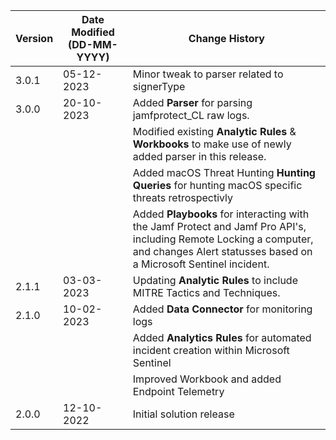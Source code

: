 | **Version** | **Date Modified (DD-MM-YYYY)** | **Change History**                          |
|-------------|--------------------------------|---------------------------------------------|
| 3.0.1      | 05-12-2023                      | Minor tweak to parser related to signerType
| 3.0.0      | 20-10-2023                      | Added **Parser** for parsing jamfprotect_CL raw logs.
|             |                                | Modified existing **Analytic Rules** & **Workbooks** to make use of newly added parser in this release.
|             |                                | Added macOS Threat Hunting **Hunting Queries** for hunting macOS specific threats retrospectivly
|             |                                | Added **Playbooks** for interacting with the Jamf Protect and Jamf Pro API's, including Remote Locking a computer, and changes Alert statusses based on a Microsoft Sentinel incident. 
| 2.1.1      | 03-03-2023                      | Updating **Analytic Rules** to include MITRE Tactics and Techniques.
| 2.1.0       | 10-02-2023                     | Added **Data Connector** for monitoring logs
|             |                                | Added **Analytics Rules** for automated incident creation within Microsoft Sentinel
|             |                                | Improved Workbook and added Endpoint Telemetry
| 2.0.0       | 12-10-2022                     | Initial solution release |
